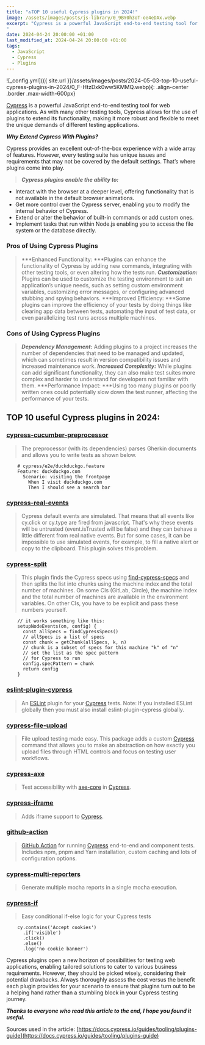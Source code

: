 ```yaml
---
title: "🔝TOP 10 useful Cypress plugins in 2024!"
image: /assets/images/posts/js-library/0_9BY0h3oT-oe4eDAx.webp
excerpt: "Cypress is a powerful JavaScript end-to-end testing tool for web applications. As with many other testing tools, Cypress allows for the use of plugins to extend its functionality, making it more robust and flexible to meet the unique demands of different testing applications.
"
date: 2024-04-24 20:00:00 +01:00
last_modified_at: 2024-04-24 20:00:00 +01:00
tags:
  - JavaScript
  - Cypress
  - Plugins
---
```


![_config.yml]({{ site.url }}/assets/images/posts/2024-05-03-top-10-useful-cypress-plugins-in-2024/0_F-HtzDxk0ww5KMMQ.webp){: .align-center .border .max-width-600px}

[Cypress](https://www.cypress.io/) is a powerful JavaScript end-to-end testing tool for web applications. As with many other testing tools, Cypress allows for the use of plugins to extend its functionality, making it more robust and flexible to meet the unique demands of different testing applications.

***Why Extend Cypress With Plugins?***

Cypress provides an excellent out-of-the-box experience with a wide array of features. However, every testing suite has unique issues and requirements that may not be covered by the default settings. That’s where plugins come into play.
> ***Cypress plugins enable the ability to:***
- Interact with the browser at a deeper level, offering functionality that is not available in the default browser animations.
- Get more control over the Cypress server, enabling you to modify the internal behavior of Cypress.
- Extend or alter the behavior of built-in commands or add custom ones.
- Implement tasks that run within Node.js enabling you to access the file system or the database directly.

### Pros of Using Cypress Plugins
> ***Enhanced Functionality: ***Plugins can enhance the functionality of Cypress by adding new commands, integrating with other testing tools, or even altering how the tests run.
> ***Customization:*** Plugins can be used to customize the testing environment to suit an application’s unique needs, such as setting custom environment variables, customizing error messages, or configuring advanced stubbing and spying behaviors.
> ***Improved Efficiency: ***Some plugins can improve the efficiency of your tests by doing things like clearing app data between tests, automating the input of test data, or even parallelizing test runs across multiple machines.

### Cons of Using Cypress Plugins
> ***Dependency Management:*** Adding plugins to a project increases the number of dependencies that need to be managed and updated, which can sometimes result in version compatibility issues and increased maintenance work.
> ***Increased Complexity:*** While plugins can add significant functionality, they can also make test suites more complex and harder to understand for developers not familiar with them.
> ***Performance Impact: ***Using too many plugins or poorly written ones could potentially slow down the test runner, affecting the performance of your tests.

## TOP 10 useful Cypress plugins in 2024:

### [cypress-cucumber-preprocessor](https://github.com/badeball/cypress-cucumber-preprocessor)
> The preprocessor (with its dependencies) parses Gherkin documents and allows you to write tests as shown below.

```
    # cypress/e2e/duckduckgo.feature
    Feature: duckduckgo.com
      Scenario: visiting the frontpage
        When I visit duckduckgo.com
        Then I should see a search bar
```

### [cypress-real-events](https://github.com/dmtrKovalenko/cypress-real-events)
> Cypress default events are simulated. That means that all events like cy.click or cy.type are fired from javascript. That's why these events will be untrusted (event.isTrusted will be false) and they can behave a little different from real native events. But for some cases, it can be impossible to use simulated events, for example, to fill a native alert or copy to the clipboard. This plugin solves this problem.

### [cypress-split](https://github.com/bahmutov/cypress-split)
> This plugin finds the Cypress specs using [find-cypress-specs](https://github.com/bahmutov/find-cypress-specs) and then splits the list into chunks using the machine index and the total number of machines. On some CIs (GitLab, Circle), the machine index and the total number of machines are available in the environment variables. On other CIs, you have to be explicit and pass these numbers yourself.

```
    // it works something like this:
    setupNodeEvents(on, config) {
      const allSpecs = findCypressSpecs()
      // allSpecs is a list of specs
      const chunk = getChunk(allSpecs, k, n)
      // chunk is a subset of specs for this machine "k" of "n"
      // set the list as the spec pattern
      // for Cypress to run
      config.specPattern = chunk
      return config
    }
```

### [eslint-plugin-cypress](https://github.com/cypress-io/eslint-plugin-cypress#readme)
> An [ESLint](https://eslint.org/) plugin for your [Cypress](https://cypress.io/) tests.
Note: If you installed ESLint globally then you must also install eslint-plugin-cypress globally.

### [cypress-file-upload](https://github.com/abramenal/cypress-file-upload#readme)
> File upload testing made easy.
This package adds a custom [Cypress](https://cypress.io/) command that allows you to make an abstraction on how exactly you upload files through HTML controls and focus on testing user workflows.

### [cypress-axe](https://github.com/component-driven/cypress-axe)
> Test accessibility with [axe-core](https://github.com/dequelabs/axe-core) in [Cypress](https://cypress.io/).

### [cypress-iframe](https://gitlab.com/kgroat/cypress-iframe#readme)
> Adds iframe support to [Cypress](https://www.cypress.io/).

### [github-action](https://github.com/cypress-io/github-action)
> [GitHub Action](https://docs.github.com/en/actions) for running [Cypress](https://www.cypress.io/) end-to-end and component tests. Includes npm, pnpm and Yarn installation, custom caching and lots of configuration options.

### [cypress-multi-reporters](https://github.com/YOU54F/cypress-plugins/tree/master/cypress-multi-reporters)
> Generate multiple mocha reports in a single mocha execution.

### [cypress-if](https://github.com/bahmutov/cypress-if#readme)
> Easy conditional if-else logic for your Cypress tests

```
    cy.contains('Accept cookies')
      .if('visible')
      .click()
      .else()
      .log('no cookie banner')
```

Cypress plugins open a new horizon of possibilities for testing web applications, enabling tailored solutions to cater to various business requirements. However, they should be picked wisely, considering their potential drawbacks. Always thoroughly assess the cost versus the benefit each plugin provides for your scenario to ensure that plugins turn out to be a helping hand rather than a stumbling block in your Cypress testing journey.

***Thanks to everyone who read this article to the end, I hope you found it useful.***

Sources used in the article:
[https://docs.cypress.io/guides/tooling/plugins-guide](https://docs.cypress.io/guides/tooling/plugins-guide)